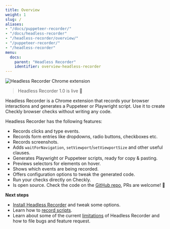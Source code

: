 ```yaml
---
title: Overview
weight: 1
slug: /
aliases:
- "/docs/puppeteer-recorder/"
- "/docs/headless-recorder"
- "/headless-recorder/overview/"
- "/puppeteer-recorder/"
- "/headless-recorder"
menu:
  docs:
    parent: "Headless Recorder"
    identifier: overview-headless-recorder
---
```


![Headless Recorder Chrome extension](/images/docs/browser-checks/headless-recorder-hero.png)

> Headless Recorder 1.0 is live 🚀

Headless Recorder is a Chrome extension that records your browser interactions and generates a Puppeteer or Playwright script.
Use it to create Checkly browser checks without writing any code.

Headless Recorder has the following features:

- Records clicks and type events.
- Records form entries like dropdowns, radio buttons, checkboxes etc.
- Records screenshots.
- Adds `waitForNavigation`, `setViewport`/`setViewportSize` and other useful clauses.
- Generates Playwright or Puppeteer scripts, ready for copy & pasting.
- Previews selectors for elements on hover.
- Shows which events are being recorded.
- Offers configuration options to tweak the generated code.
- Run your checks directly on Checkly.
- Is open source. Check the code on the [GitHub repo](https://github.com/checkly/headless-recorder), PRs are welcome! 🙌

**Next steps**

- [Install Headless Recorder](/docs/headless-recorder/installation/) and tweak some options.
- Learn how to [record scripts](/docs/headless-recorder/basic-usage/).
- Learn about some of the current [limitations](/docs/headless-recorder/development/) of Headless Recorder and how to file bugs and feature request.
